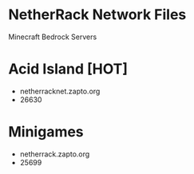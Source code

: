 # NetherRack Network Files
Minecraft Bedrock Servers
# Acid Island [HOT]
- netherracknet.zapto.org
- 26630
# Minigames
- netherrack.zapto.org 
- 25699
